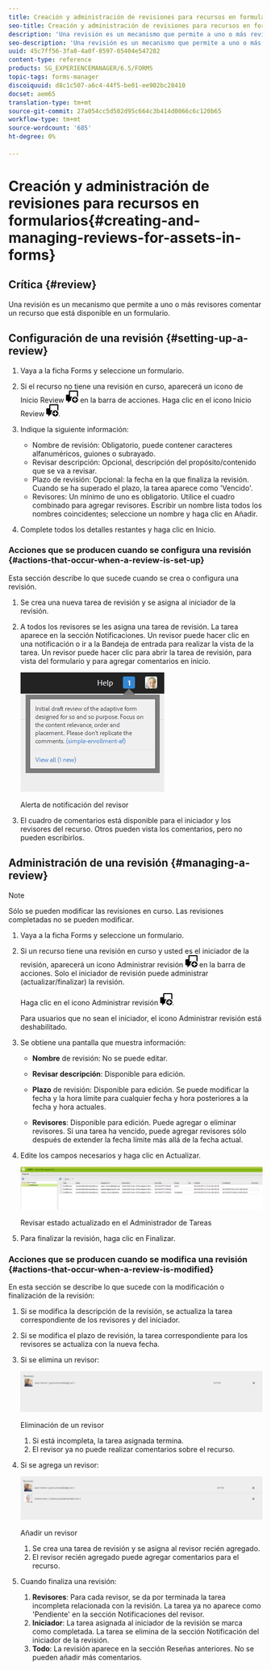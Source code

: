 ```yaml
---
title: Creación y administración de revisiones para recursos en formularios
seo-title: Creación y administración de revisiones para recursos en formularios
description: 'Una revisión es un mecanismo que permite a uno o más revisores comentar un recurso que está disponible en un formulario. '
seo-description: 'Una revisión es un mecanismo que permite a uno o más revisores comentar un recurso que está disponible en un formulario. '
uuid: 45c7ff56-3fa8-4a0f-8597-05404e547282
content-type: reference
products: SG_EXPERIENCEMANAGER/6.5/FORMS
topic-tags: forms-manager
discoiquuid: d8c1c507-a6c4-44f5-be01-ee902bc28410
docset: aem65
translation-type: tm+mt
source-git-commit: 27a054cc5d502d95c664c3b414d0066c6c120b65
workflow-type: tm+mt
source-wordcount: '685'
ht-degree: 0%

---
```



# Creación y administración de revisiones para recursos en formularios{#creating-and-managing-reviews-for-assets-in-forms}

## Crítica {#review}

Una revisión es un mecanismo que permite a uno o más revisores comentar un recurso que está disponible en un formulario.

## Configuración de una revisión {#setting-up-a-review}

1. Vaya a la ficha Forms y seleccione un formulario.
1. Si el recurso no tiene una revisión en curso, aparecerá un icono de Inicio Review ![aem6forms_review_chat_comment](assets/aem6forms_review_chat_comment.png) en la barra de acciones. Haga clic en el icono Inicio Review ![aem6forms_review_chat_comment](assets/aem6forms_review_chat_comment.png).
1. Indique la siguiente información:

   * Nombre de revisión: Obligatorio, puede contener caracteres alfanuméricos, guiones o subrayado.
   * Revisar descripción: Opcional, descripción del propósito/contenido que se va a revisar.
   * Plazo de revisión: Opcional: la fecha en la que finaliza la revisión. Cuando se ha superado el plazo, la tarea aparece como &#39;Vencido&#39;.
   * Revisores: Un mínimo de uno es obligatorio. Utilice el cuadro combinado para agregar revisores. Escribir un nombre lista todos los nombres coincidentes; seleccione un nombre y haga clic en Añadir.

1. Complete todos los detalles restantes y haga clic en Inicio.

### Acciones que se producen cuando se configura una revisión {#actions-that-occur-when-a-review-is-set-up}

Esta sección describe lo que sucede cuando se crea o configura una revisión.

1. Se crea una nueva tarea de revisión y se asigna al iniciador de la revisión.
1. A todos los revisores se les asigna una tarea de revisión. La tarea aparece en la sección Notificaciones. Un revisor puede hacer clic en una notificación o ir a la Bandeja de entrada para realizar la vista de la tarea. Un revisor puede hacer clic para abrir la tarea de revisión, para vista del formulario y para agregar comentarios en inicio.

   ![Alerta de notificación del revisor](assets/noti.png)

   Alerta de notificación del revisor

1. El cuadro de comentarios está disponible para el iniciador y los revisores del recurso. Otros pueden vista los comentarios, pero no pueden escribirlos.

## Administración de una revisión {#managing-a-review}

>[!NOTE]
>
>Sólo se pueden modificar las revisiones en curso. Las revisiones completadas no se pueden modificar.

1. Vaya a la ficha Forms y seleccione un formulario.

1. Si un recurso tiene una revisión en curso y usted es el iniciador de la revisión, aparecerá un icono Administrar revisión ![aem6forms_review_chat_comment](assets/aem6forms_review_chat_comment.png) en la barra de acciones. Solo el iniciador de revisión puede administrar (actualizar/finalizar) la revisión.

   Haga clic en el icono Administrar revisión ![aem6forms_review_chat_comment](assets/aem6forms_review_chat_comment.png).

   Para usuarios que no sean el iniciador, el icono Administrar revisión está deshabilitado.

1. Se obtiene una pantalla que muestra información:

   * **Nombre** de revisión: No se puede editar.

   * **Revisar descripción**: Disponible para edición.

   * **Plazo** de revisión: Disponible para edición. Se puede modificar la fecha y la hora límite para cualquier fecha y hora posteriores a la fecha y hora actuales.

   * **Revisores**: Disponible para edición. Puede agregar o eliminar revisores. Si una tarea ha vencido, puede agregar revisores sólo después de extender la fecha límite más allá de la fecha actual.

1. Edite los campos necesarios y haga clic en Actualizar.

   ![Revisar estado actualizado en el Administrador de Tareas](assets/tskmgr.png)

   Revisar estado actualizado en el Administrador de Tareas

1. Para finalizar la revisión, haga clic en Finalizar.

### Acciones que se producen cuando se modifica una revisión {#actions-that-occur-when-a-review-is-modified}

En esta sección se describe lo que sucede con la modificación o finalización de la revisión:

1. Si se modifica la descripción de la revisión, se actualiza la tarea correspondiente de los revisores y del iniciador.
1. Si se modifica el plazo de revisión, la tarea correspondiente para los revisores se actualiza con la nueva fecha.

1. Si se elimina un revisor:

   ![Eliminación de un revisor](assets/removeduser.png)

   Eliminación de un revisor

   1. Si está incompleta, la tarea asignada termina.
   1. El revisor ya no puede realizar comentarios sobre el recurso.

1. Si se agrega un revisor:

   ![Añadir un revisor](assets/addedreviewer.png)

   Añadir un revisor

   1. Se crea una tarea de revisión y se asigna al revisor recién agregado.
   1. El revisor recién agregado puede agregar comentarios para el recurso.

1. Cuando finaliza una revisión:

   1. **Revisores**: Para cada revisor, se da por terminada la tarea incompleta relacionada con la revisión. La tarea ya no aparece como &#39;Pendiente&#39; en la sección Notificaciones del revisor.
   1. **Iniciador**: La tarea asignada al iniciador de la revisión se marca como completada. La tarea se elimina de la sección Notificación del iniciador de la revisión.
   1. **Todo**: La revisión aparece en la sección Reseñas anteriores. No se pueden añadir más comentarios.

